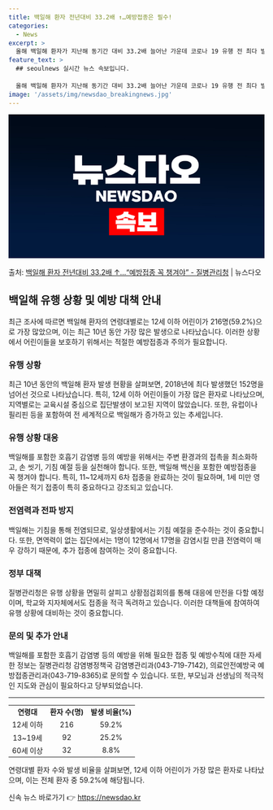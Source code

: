 ```yaml
---
title: 백일해 환자 전년대비 33.2배 ↑…예방접종은 필수!
categories:
  - News
excerpt: >
  올해 백일해 환자가 지난해 동기간 대비 33.2배 늘어난 가운데 코로나 19 유행 전 최다 발생했던 2018…
feature_text: >
  ## seoulnews 실시간 뉴스 속보입니다.

  올해 백일해 환자가 지난해 동기간 대비 33.2배 늘어난 가운데 코로나 19 유행 전 최다 발생했던 2018…
image: '/assets/img/newsdao_breakingnews.jpg'
---
```


![뉴스다오 속보](/assets/img/newsdao_breakingnews.jpg)

<p>출처: <a href="https://newsdao.kr/3679" rel="dofollow">백일해 환자 전년대비 33.2배 ↑…“예방접종 꼭 챙겨야” - 질병관리청</a> | 뉴스다오</p>

<h2 data-ke-size="size26">백일해 유행 상황 및 예방 대책 안내</h2>
최근 조사에 따르면 백일해 환자의 연령대별로는 12세 이하 어린이가 216명(59.2%)으로 가장 많았으며, 이는 최근 10년 동안 가장 많은 발생으로 나타났습니다. 이러한 상황에서 어린이들을 보호하기 위해서는 적절한 예방접종과 주의가 필요합니다.

<p data-ke-size="size16"></p>

<h3>유행 상황</h3>
<p data-ke-size="size16">최근 10년 동안의 백일해 환자 발생 현황을 살펴보면, 2018년에 최다 발생했던 152명을 넘어선 것으로 나타났습니다. 특히, 12세 이하 어린이들이 가장 많은 환자로 나타났으며, 지역별로는 교육시설 중심으로 집단발생이 보고된 지역이 많았습니다. 또한, 유럽이나 필리핀 등을 포함하여 전 세계적으로 백일해가 증가하고 있는 추세입니다.</p>

<h3>유행 상황 대응</h3>
<p data-ke-size="size16">백일해를 포함한 호흡기 감염병 등의 예방을 위해서는 주변 환경과의 접촉을 최소화하고, 손 씻기, 기침 예절 등을 실천해야 합니다. 또한, 백일해 백신을 포함한 예방접종을 꼭 챙겨야 합니다. 특히, 11~12세까지 6차 접종을 완료하는 것이 필요하며, 1세 미만 영아들은 적기 접종이 특히 중요하다고 강조되고 있습니다.</p>

<h3>전염력과 전파 방지</h3>
<p data-ke-size="size16">백일해는 기침을 통해 전염되므로, 일상생활에서는 기침 예절을 준수하는 것이 중요합니다. 또한, 면역력이 없는 집단에서는 1명이 12명에서 17명을 감염시킬 만큼 전염력이 매우 강하기 때문에, 추가 접종에 참여하는 것이 중요합니다.</p>

<h3>정부 대책</h3>
<p data-ke-size="size16">질병관리청은 유행 상황을 면밀히 살피고 상황점검회의를 통해 대응에 만전을 다할 예정이며, 학교와 지자체에서도 접종을 적극 독려하고 있습니다. 이러한 대책들에 참여하여 유행 상황에 대비하는 것이 중요합니다.</p>

<h3>문의 및 추가 안내</h3>
<p data-ke-size="size16">백일해를 포함한 호흡기 감염병 등의 예방을 위해 필요한 접종 및 예방수칙에 대한 자세한 정보는 질병관리청 감염병정책국 감염병관리과(043-719-7142), 의료안전예방국 예방접종관리과(043-719-8365)로 문의할 수 있습니다. 또한, 부모님과 선생님의 적극적인 지도와 관심이 필요하다고 당부되었습니다.</p>

<hr data-ke-size="size16">

<table>
	<tbody>
		<tr>
			<td style="text-align: center; height: 17px;"><b>연령대</b></td>
			<td style="text-align: center; height: 17px;"><b>환자 수(명)</b></td>
			<td style="text-align: center; height: 17px;"><b>발생 비율(%)</b></td>
		</tr>
		<tr>
			<td style="text-align: center; height: 17px;">12세 이하</td>
			<td style="text-align: center; height: 17px;">216</td>
			<td style="text-align: center; height: 17px;">59.2%</td>
		</tr>
		<tr>
			<td style="text-align: center; height: 17px;">13~19세</td>
			<td style="text-align: center; height: 17px;">92</td>
			<td style="text-align: center; height: 17px;">25.2%</td>
		</tr>
		<tr>
			<td style="text-align: center; height: 17px;">60세 이상</td>
			<td style="text-align: center; height: 17px;">32</td>
			<td style="text-align: center; height: 17px;">8.8%</td>
		</tr>
	</tbody>
</table>
<p data-ke-size="size16">연령대별 환자 수와 발생 비율을 살펴보면, 12세 이하 어린이가 가장 많은 환자로 나타났으며, 이는 전체 환자 중 59.2%에 해당됩니다.</p>
 

신속 뉴스 바로가기 👉 <a href="https://newsdao.kr" rel="dofollow">https://newsdao.kr</a>


